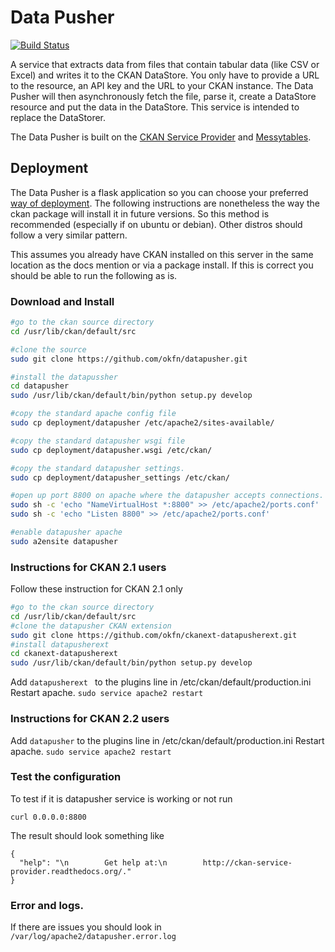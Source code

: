 # Data Pusher

[![Build Status](https://travis-ci.org/okfn/datapusher.png)](https://travis-ci.org/okfn/datapusher)

A service that extracts data from files that contain tabular data (like CSV or Excel) and writes it to the CKAN DataStore. You only have to provide a URL to the resource, an API key and the URL to your CKAN instance. The Data Pusher will then asynchronously fetch the file, parse it, create a DataStore resource and put the data in the DataStore.  This service is intended to replace the DataStorer.

The Data Pusher is built on the [CKAN Service Provider](https://github.com/okfn/ckan-service-provider) and [Messytables](https://github.com/okfn/messytables).

## Deployment

The Data Pusher is a flask application so you can choose your preferred [way of deployment](http://flask.pocoo.org/docs/deploying/). 
The following instructions are nonetheless the way the ckan package will install it in future versions.  So this method is recommended (especially if on ubuntu or debian). Other distros should follow a very similar pattern.

This assumes you already have CKAN installed on this server in the same location as the docs mention or via a package install.  If this is correct you should be able to run the following as is.

### Download and Install
```bash
#go to the ckan source directory
cd /usr/lib/ckan/default/src

#clone the source
sudo git clone https://github.com/okfn/datapusher.git

#install the datapussher
cd datapusher
sudo /usr/lib/ckan/default/bin/python setup.py develop

#copy the standard apache config file
sudo cp deployment/datapusher /etc/apache2/sites-available/

#copy the standard datapusher wsgi file
sudo cp deployment/datapusher.wsgi /etc/ckan/

#copy the standard datapusher settings.
sudo cp deployment/datapusher_settings /etc/ckan/

#open up port 8800 on apache where the datapusher accepts connections.
sudo sh -c 'echo "NameVirtualHost *:8800" >> /etc/apache2/ports.conf'
sudo sh -c 'echo "Listen 8800" >> /etc/apache2/ports.conf'

#enable datapusher apache
sudo a2ensite datapusher
```

### Instructions for CKAN 2.1 users
Follow these instruction for CKAN 2.1 only
```bash
#go to the ckan source directory
cd /usr/lib/ckan/default/src
#clone the datapusher CKAN extension
sudo git clone https://github.com/okfn/ckanext-datapusherext.git
#install datapusherext
cd ckanext-datapusherext
sudo /usr/lib/ckan/default/bin/python setup.py develop
```

Add ``` datapusherext  ``` to the plugins line in /etc/ckan/default/production.ini
Restart apache.  ``` sudo service apache2 restart ```

### Instructions for CKAN 2.2 users

Add ``` datapusher ``` to the plugins line in /etc/ckan/default/production.ini
Restart apache.  ``` sudo service apache2 restart ```


### Test the configuration

To test if it is datapusher service is working or not run

```curl 0.0.0.0:8800```

The result should look something like
```
{
  "help": "\n        Get help at:\n        http://ckan-service-provider.readthedocs.org/."
}
```

### Error and logs.

If there are issues you should look in ``` /var/log/apache2/datapusher.error.log ```


